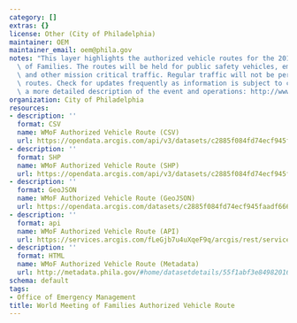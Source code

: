 ```yaml
---
category: []
extras: {}
license: Other (City of Philadelphia)
maintainer: OEM
maintainer_email: oem@phila.gov
notes: "This layer highlights the authorized vehicle routes for the 2015 World Meeting\
  \ of Families. The routes will be held for public safety vehicles, emergency operations,\
  \ and other mission critical traffic. Regular traffic will not be permitted on the\
  \ routes. Check for updates frequently as information is subject to change. For\
  \ a more detailed description of the event and operations: http://www.phila.gov/informationcenters/pope/."
organization: City of Philadelphia
resources:
- description: ''
  format: CSV
  name: WMoF Authorized Vehicle Route (CSV)
  url: https://opendata.arcgis.com/api/v3/datasets/c2885f084fd74ecf945faadf666d6a75_0/downloads/data?format=csv&spatialRefId=4326
- description: ''
  format: SHP
  name: WMoF Authorized Vehicle Route (SHP)
  url: https://opendata.arcgis.com/api/v3/datasets/c2885f084fd74ecf945faadf666d6a75_0/downloads/data?format=shp&spatialRefId=4326
- description: ''
  format: GeoJSON
  name: WMoF Authorized Vehicle Route (GeoJSON)
  url: https://opendata.arcgis.com/datasets/c2885f084fd74ecf945faadf666d6a75_0.geojson
- description: ''
  format: api
  name: WMoF Authorized Vehicle Route (API)
  url: https://services.arcgis.com/fLeGjb7u4uXqeF9q/arcgis/rest/services/Authorized_Vehicle_Route_WMoF/FeatureServer/0/query?outFields=*&where=1%3D1
- description: ''
  format: HTML
  name: WMoF Authorized Vehicle Route (Metadata)
  url: http://metadata.phila.gov/#home/datasetdetails/55f1abf3e84982016bc59054/representationdetails/55f1b0223011f13406a9d470/
schema: default
tags:
- Office of Emergency Management
title: World Meeting of Families Authorized Vehicle Route
---
```

